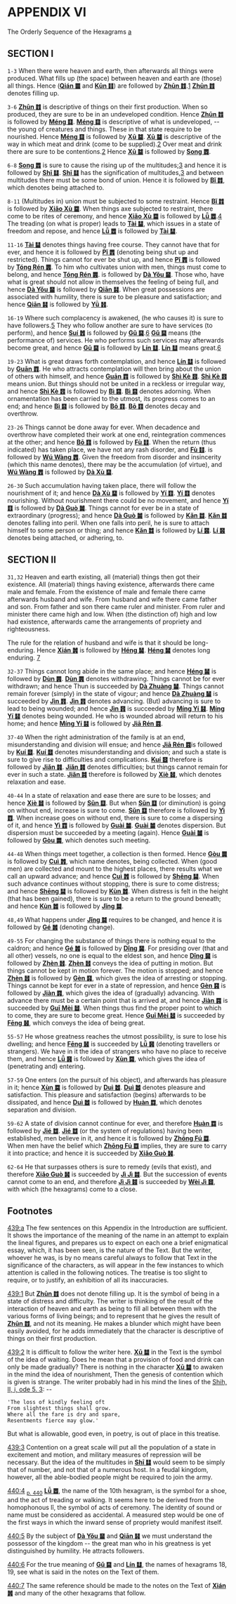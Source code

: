 <a id="p-433"/>

# APPENDIX VI

The Orderly Sequence of the Hexagrams <a id="fr_297"/><sub>[a](#fn_297)</sub>

## SECTION I

`1-3` When there were heaven and earth, then afterwards all things were produced. What fills up (the space) between heaven and earth are (those) all things. Hence ([**Qián ䷀**](e4b9beqian.md) and [**Kūn ䷁**](e59da4kun.md)) are followed by [**Zhūn ䷂**](e5b1afzhun.md).<a id="fr_298"/><sub>[1](#fn_298)</sub> [**Zhūn ䷂**](e5b1afzhun.md) denotes filling up.

`3-6` [**Zhūn ䷂**](e5b1afzhun.md) is descriptive of things on their first production. When so produced, they are sure to be in an undeveloped condition. Hence [**Zhūn ䷂**](e5b1afzhun.md) is followed by [**Méng ䷃**](e89299meng.md). [**Méng ䷃**](e89299meng.md) is descriptive of what is undeveloped, -- the young of creatures and things. These in that state require to be nourished. Hence [**Méng ䷃**](e89299meng.md) is followed by [**Xū ䷄**](e99c80xu.md). [**Xū ䷄**](e99c80xu.md) is descriptive of the way in which meat and drink (come to be supplied).<a id="fr_299"/><sub>[2](#fn_299)</sub> Over meat and drink there are sure to be contentions.<a id="fr_300"/><sub>[2](#fn_299)</sub> Hence [**Xū ䷄**](e99c80xu.md) is followed by [**Song ䷅**](e8aebcsong.md).

`6-8` [**Song ䷅**](e8aebcsong.md) is sure to cause the rising up of the multitudes;<a id="fr_301"/><sub>[3](#fn_300)</sub> and hence it is followed by [**Shī ䷆**](e5b888shi.md). [**Shī ䷆**](e5b888shi.md) has the signification of multitudes,<a id="fr_302"/><sub>[3](#fn_300)</sub> and between multitudes there must be some bond of union. Hence it is followed by [**Bǐ ䷇**](e6af94bi.md), which denotes being attached to.

`8-11` (Multitudes in) union must be subjected to some restraint. Hence [**Bǐ ䷇**](e6af94bi.md) is followed by [**Xiǎo Xù ䷈**](e5b08fe7959cxiaoxu.md). When things axe subjected to restraint, there come to be rites of ceremony, and hence [**Xiǎo Xù ䷈**](e5b08fe7959cxiaoxu.md) is followed by [**Lǚ ䷉**](e5b1a5lv.md).<a id="fr_303"/><sub>[4](#fn_301)</sub> The treading (on what is proper) leads to [**Tài ䷊**](e6b3b0tai.md), which issues in a state of freedom and repose, and hence [**Lǚ ䷉**](e5b1a5lv.md) is followed by [**Tài ䷊**](e6b3b0tai.md).

<a id="p-434"/>

`11-16` [**Tài ䷊**](e6b3b0tai.md) denotes things having free course. They cannot have that for ever, and hence it is followed by [**Pǐ ䷋**](e590a6pi.md) (denoting being shut up and restricted). Things cannot for ever be shut up, and hence [**Pǐ ䷋**](e590a6pi.md) is followed by [**Tóng Rén ䷌**](e5908ce4babatongren.md). To him who cultivates union with men, things must come to belong, and hence [**Tóng Rén ䷌**](e5908ce4babatongren.md). is followed by [**Dà Yǒu ䷍**](e5a4a7e69c89dayou.md). Those who, have what is great should not allow in themselves the feeling of being full, and hence [**Dà Yǒu ䷍**](e5a4a7e69c89dayou.md) is followed by [**Qiān ䷎**](e8b0a6qian.md). When great possessions are associated with humility, there is sure to be pleasure and satisfaction; and hence [**Qiān ䷎**](e8b0a6qian.md) is followed by [**Yǜ ䷏**](e8b1abyu.md).

`16-19` Where such complacency is awakened, (he who causes it) is sure to have followers.<a id="fr_304"/><sub>[5](#fn_302)</sub> They who follow another are sure to have services (to perform), and hence [**Suí ䷐**](e99a8fsui.md) is followed by [**Gǔ ䷑**](e89b8agu.md).<a id="fr_305"/><sub>[6](#fn_303)</sub> [**Gǔ ䷑**](e89b8agu.md) means (the performance of) services. He who performs such services may afterwards become great, and hence [**Gǔ ䷑**](e89b8agu.md) is followed by [**Lín ䷒**](e4b8b4lin.md). [**Lín ䷒**](e4b8b4lin.md) means great.<a id="fr_306"/><sub>[6](#fn_304)</sub>

`19-23` What is great draws forth contemplation, and hence [**Lín ䷒**](e4b8b4lin.md) is followed by [**Guān ䷓**](e8a782guan.md). He who attracts contemplation will then bring about the union of others with himself, and hence [**Guān ䷓**](e8a782guan.md) is followed by [**Shì Kè ䷔**](e599ace59791shike.md). [**Shì Kè ䷔**](e599ace59791shike.md) means union. But things should not be united in a reckless or irregular way, and hence [**Shì Kè ䷔**](e599ace59791shike.md) is followed by [**Bì ䷕**](e8b4b2bi.md). [**Bì ䷕**](e8b4b2bi.md) denotes adorning. When ornamentation has been carried to the utmost, its progress comes to an end; and hence [**Bì ䷕**](e8b4b2bi.md) is followed by [**Bō ䷖**](e589a5bo.md). [**Bō ䷖**](e589a5bo.md) denotes decay and overthrow.

<a id="p-435"/>

`23-26` Things cannot be done away for ever. When decadence and overthrow have completed their work at one end, reintegration commences at the other; and hence [**Bō ䷖**](e589a5bo.md) is followed by [**Fù ䷗**](e5a48dfu.md). When the return (thus indicated) has taken place, we have not any rash disorder, and [**Fù ䷗**](e5a48dfu.md). is followed by [**Wú Wàng ䷘**](e697a0e5a684wuwang.md). Given the freedom from disorder and insincerity (which this name denotes), there may be the accumulation (of virtue), and [**Wú Wàng ䷘**](e697a0e5a684wuwang.md) is followed by [**Dà Xù ䷙**](e5a4a7e89384daxu.md).

`26-30` Such accumulation having taken place, there will follow the nourishment of it; and hence [**Dà Xù ䷙**](e5a4a7e89384daxu.md) is followed by [**Yí ䷚**](e9a290yi.md). [**Yí ䷚**](e9a290yi.md) denotes nourishing. Without nourishment there could be no movement, and hence [**Yí ䷚**](e9a290yi.md) is followed by [**Dà Guò ䷛**](e5a4a7e8bf87daguo.md). Things cannot for ever be in a state of extraordinary (progress); and hence [**Dà Guò ䷛**](e5a4a7e8bf87daguo.md) is followed by [**Kǎn ䷜**](e59d8ekan.md). [**Kǎn ䷜**](e59d8ekan.md) denotes falling into peril. When one falls into peril, he is sure to attach himself to some person or thing; and hence [**Kǎn ䷜**](e59d8ekan.md) is followed by [**Lí ䷝**](e7a6bbli.md). [**Lí ䷝**](e7a6bbli.md) denotes being attached, or adhering, to.

## SECTION II

`31,32` Heaven and earth existing, all (material) things then got their existence. All (material) things having existence, afterwards there came male and female. From the existence of male and female there came afterwards husband and wife. From husband and wife there came father and son. From father and son there came ruler and minister. From ruler and minister there came high and low. When (the distinction of) high and low had existence, afterwards came the arrangements of propriety and righteousness.

<a id="p-436"/>

The rule for the relation of husband and wife is that it should be long-enduring. Hence [**Xián ䷞**](e592b8xian.md) is followed by [**Héng ䷟**](e68192heng.md). [**Héng ䷟**](e68192heng.md) denotes long enduring. <a id="fr_307"/><sub>[7](#fn_304)</sub>

`32-37` Things cannot long abide in the same place; and hence [**Héng ䷟**](e68192heng.md) is followed by [**Dùn ䷠**](e981afdun.md). [**Dùn ䷠**](e981afdun.md) denotes withdrawing. Things cannot be for ever withdrawn; and hence Thun is succeeded by [**Dà Zhuàng ䷡**](e5a4a7e5a3aedazhuang.md). Things cannot remain forever (simply) in the state of vigour; and hence [**Dà Zhuàng ䷡**](e5a4a7e5a3aedazhuang.md) is succeeded by [**Jìn ䷢**](e6998bjin.md). [**Jìn ䷢**](e6998bjin.md) denotes advancing. (But) advancing is sure to lead to being wounded; and hence [**Jìn ䷢**](e6998bjin.md) is succeeded by [**Míng Yí ䷣**](e6988ee5a4b7mingyi.md). [**Míng Yí ䷣**](e6988ee5a4b7mingyi.md) denotes being wounded. He who is wounded abroad will return to his home; and hence [**Míng Yí ䷣**](e6988ee5a4b7mingyi.md) is followed by [**Jiā Rén ䷤**](e5aeb6e4babajiaren.md).

`37-40` When the right administration of the family is at an end, misunderstanding and division will ensue; and hence [**Jiā Rén ䷤**](e5aeb6e4babajiaren.md)is followed by [**Kuí ䷥**](e79dbdkui.md). [**Kuí ䷥**](e79dbdkui.md) denotes misunderstanding and division; and such a state is sure to give rise to difficulties and complications. [**Kuí ䷥**](e79dbdkui.md) therefore is followed by [**Jiǎn ䷦**](e8b987jian.md). [**Jiǎn ䷦**](e8b987jian.md) denotes difficulties; but things cannot remain for ever in such a state. [**Jiǎn ䷦**](e8b987jian.md) therefore is followed by [**Xiè ䷧**](e8a7a3xie.md), which denotes relaxation and ease.

`40-44` In a state of relaxation and ease there are sure to be losses; and hence [**Xiè ䷧**](e8a7a3xie.md) is followed by [**Sǔn ䷨**](e68d9fsun.md). But when [**Sǔn ䷨**](e68d9fsun.md) (or diminution) is going on without end, increase is sure to come. [**Sǔn ䷨**](e68d9fsun.md) therefore is followed by [**Yì ䷩**](e79b8ayi.md). When increase goes on without end, there is sure to come a dispersing of it, and hence [**Yì ䷩**](e79b8ayi.md) is followed by [**Guài ䷪**](e5a4acguai.md). [**Guài ䷪**](e5a4acguai.md) denotes dispersion. But dispersion must be succeeded by a meeting (again). Hence [**Guài ䷪**](e5a4acguai.md) is followed by [**Gòu ䷫**](e5a7a4gou.md), which denotes such meeting.

<a id="p-437"/>

`44-48` When things meet together, a collection is then formed. Hence [**Gòu ䷫**](e5a7a4gou.md) is followed by [**Cuì ䷬**](e89083cui.md), which name denotes, being collected. When (good men) are collected and mount to the highest places, there results what we call an upward advance; and hence [**Cuì ䷬**](e89083cui.md) is followed by [**Shēng ䷭**](e58d87sheng.md). When such advance continues without stopping, there is sure to come distress; and hence [**Shēng ䷭**](e58d87sheng.md) is followed by [**Kùn ䷮**](e59bb0kun.md). When distress is felt in the height (that has been gained), there is sure to be a return to the ground beneath; and hence [**Kùn ䷮**](e59bb0kun.md) is followed by [**Jǐng ䷯**](e4ba95jing.md).

`48,49` What happens under [**Jǐng ䷯**](e4ba95jing.md) requires to be changed, and hence it is followed by [**Gé ䷰**](e99da9ge.md) (denoting change).

`49-55` For changing the substance of things there is nothing equal to the caldron; and hence [**Gé ䷰**](e99da9ge.md) is followed by [**Dǐng ䷱**](e9bc8eding.md). For presiding over (that and all other) vessels, no one is equal to the eldest son, and hence [**Dǐng ䷱**](e9bc8eding.md) is followed by [**Zhèn ䷲**](e99c87zhen.md). [**Zhèn ䷲**](e99c87zhen.md) conveys the idea of putting in motion. But things cannot be kept in motion forever. The motion is stopped; and hence [**Zhèn ䷲**](e99c87zhen.md) is followed by [**Gèn ䷳**](e889aegen.md), which gives the idea of arresting or stopping. Things cannot be kept for ever in a state of repression, and hence [**Gèn ䷳**](e889aegen.md) is followed by [**Jiàn ䷴**](e6b890jian.md), which gives the idea of (gradually) advancing. With advance there must be a certain point that is arrived at, and hence [**Jiàn ䷴**](e6b890jian.md) is succeeded by [**Guī Mèi ䷵**](e5bd92e5a6b9guimei.md). When things thus find the proper point to which to come, they are sure to become great. Hence [**Guī Mèi ䷵**](e5bd92e5a6b9guimei.md) is succeeded by [**Fēng ䷶**](e4b8b0feng.md), which conveys the idea of being great.

<a id="p-438"/>

`55-57` He whose greatness reaches the utmost possibility, is sure to lose his dwelling; and hence [**Fēng ䷶**](e4b8b0feng.md) is succeeded by [**Lǚ ䷷**](e69785lv.md) (denoting travellers or strangers). We have in it the idea of strangers who have no place to receive them, and hence [**Lǚ ䷷**](e69785lv.md) is followed by [**Xùn ䷸**](e5b7bdxun.md), which gives the idea of (penetrating and) entering.

`57-59` One enters (on the pursuit of his object), and afterwards has pleasure in it; hence [**Xùn ䷸**](e5b7bdxun.md) is followed by [**Duì ䷹**](e58591dui.md). [**Duì ䷹**](e58591dui.md) denotes pleasure and satisfaction. This pleasure and satisfaction (begins) afterwards to be dissipated, and hence [**Duì ䷹**](e58591dui.md) is followed by [**Huàn ䷺**](e6b6a3huan.md), which denotes separation and division.

`59-62` A state of division cannot continue for ever, and therefore [**Huàn ䷺**](e6b6a3huan.md) is followed by [**Jié ䷻**](e88a82jie.md). [**Jié ䷻**](e88a82jie.md) (or the system of regulations) having been established, men believe in it, and hence it is followed by [**Zhōng Fú ䷼**](e4b8ade5ad9azhongfu.md). When men have the belief which [**Zhōng Fú ䷼**](e4b8ade5ad9azhongfu.md) implies, they are sure to carry it into practice; and hence it is succeeded by [**Xiǎo Guò ䷽**](e5b08fe8bf87xiaoguo.md).

<a id="p-439"/>

`62-64` He that surpasses others is sure to remedy (evils that exist), and therefore [**Xiǎo Guò ䷽**](e5b08fe8bf87xiaoguo.md) is succeeded by [**Jì Jì ䷾**](e697a2e6b58ejiji.md). But the succession of events cannot come to an end, and therefore [**Jì Jì ䷾**](e697a2e6b58ejiji.md) is succeeded by [**Wèi Jì ䷿**](e69caae6b58eweiji.md), with which (the hexagrams) come to a close.

<a id="p-440"/>

## Footnotes

<a id="fn_297"/>[439:a](#fr_297) The few sentences on this Appendix in the Introduction are sufficient. It shows the importance of the meaning of the name in an attempt to explain the lineal figures, and prepares us to expect on each one a brief enigmatical essay, which, it has been seen, is the nature of the Text. But the writer, whoever he was, is by no means careful always to follow that Text in the significance of the characters, as will appear in the few instances to which attention is called in the following notices. The treatise is too slight to require, or to justify, an exhibition of all its inaccuracies.

<a id="fn_298"/>[439:1](#fr_298) But [**Zhūn ䷂**](e5b1afzhun.md) does not denote filling up. It is the symbol of being in a state of distress and difficulty. The writer is thinking of the result of the interaction of heaven and earth as being to fill all between them with the various forms of living beings; and to represent that he gives the result of [**Zhūn ䷂**](e5b1afzhun.md), and not its meaning. He makes a blunder which might have been easily avoided, for he adds immediately that the character is descriptive of things on their first production.

<a id="fn_299"/>[439:2](#fr_300) It is difficult to follow the writer here. [**Xū ䷄**](e99c80xu.md) in the Text is the symbol of the idea of waiting. Does he mean that a provision of food and drink can only be made gradually? There is nothing in the character [**Xū ䷄**](e99c80xu.md) to awaken in the mind the idea of nourishment, Then the genesis of contention which is given is strange. The writer probably had in his mind the lines of the [Shih, II, i, ode 5. 3](https://ctext.org/dictionary.pl?if=en&id=15357): --

```
'The loss of kindly feeling oft
From slightest things shall grow.
Where all the fare is dry and spare,
Resentments fierce may glow.'
```

But what is allowable, good even, in poetry, is out of place in this treatise.

<a id="fn_300"/>[439:3](#fr_302) Contention on a great scale will put all the population of a state in excitement and motion, and military measures of repression will be necessary. But the idea of the multitudes in [**Shī ䷆**](e5b888shi.md) would seem to be simply that of number, and not that of a numerous host. In a feudal kingdom, however, all the able-bodied people might be required to join the army.

<a id="fn_301"/>[440:4](#fr_303) <sub>[p. 440](#p-440)</sub> [**Lǚ ䷉**](e5b1a5lv.md), the name of the 10th hexagram, is the symbol for a shoe, and the act of treading or walking. It seems here to be derived from the homophonous lî, the symbol of acts of ceremony. The identity of sound or name must be considered as accidental. A measured step would be one of the first ways in which the inward sense of propriety would manifest itself.

<a id="fn_302"/>[440:5](#p-434) By the subject of [**Dà Yǒu ䷍**](e5a4a7e69c89dayou.md) and [**Qiān ䷎**](e8b0a6qian.md) we must understand the possessor of the kingdom -- the great man who in his greatness is yet distinguished by humility. He attracts followers.

<a id="fn_303"/>[440:6](#fr_306) For the true meaning of [**Gǔ ䷑**](e89b8agu.md) and [**Lín ䷒**](e4b8b4lin.md), the names of hexagrams 18, 19, see what is said in the notes on the Text of them.

<a id="fn_304">[440:7](#fr_307) The same reference should be made to the notes on the Text of [**Xián ䷞**](e592b8xian.md) and many of the other hexagrams that follow.
